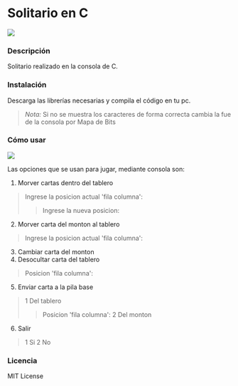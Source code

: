 # Solitario en C
![](https://i.imgur.com/PeAm0fo.jpg)
### Descripción
Solitario realizado en la consola de C.
### Instalación
Descarga las librerías necesarias y compila el código en tu pc.
> *Nota:* Si no se muestra los caracteres de forma correcta cambia la fue de la consola por Mapa de Bits

### Cómo usar
![](https://i.imgur.com/VGaqqIw.jpg)

Las opciones que se usan para jugar, mediante consola son:
1. Morver cartas dentro del tablero
> Ingrese la posicion actual 'fila columna':
> > Ingrese la nueva posicion:
2. Morver carta del monton al tablero
> Ingrese la posicion actual 'fila columna':
3. Cambiar carta del monton
4. Desocultar carta del tablero
> Posicion 'fila columna':
5. Enviar carta a la pila base
> 1 Del tablero
> > Posicion 'fila columna':
> 2 Del monton
6. Salir
> 1 Si
> 2 No

### Licencia
MIT License
